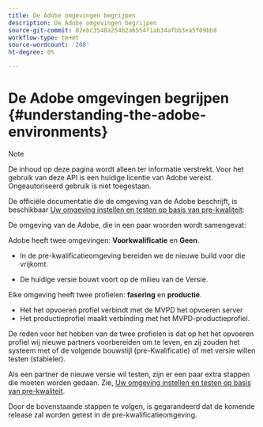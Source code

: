 ```yaml
---
title: De Adobe omgevingen begrijpen
description: De Adobe omgevingen begrijpen
source-git-commit: 02ebc3548a254b2a6554f1ab34afbb3ea5f09bb8
workflow-type: tm+mt
source-wordcount: '208'
ht-degree: 0%

---
```


# De Adobe omgevingen begrijpen {#understanding-the-adobe-environments}

>[!NOTE]
>
>De inhoud op deze pagina wordt alleen ter informatie verstrekt. Voor het gebruik van deze API is een huidige licentie van Adobe vereist. Ongeautoriseerd gebruik is niet toegestaan.

De officiële documentatie die de omgeving van de Adobe beschrijft, is beschikbaar [Uw omgeving instellen en testen op basis van pre-kwaliteit](/help/authentication/setting-up-your-environment-and-testing-in-prequal.md):

De omgeving van de Adobe, die in een paar woorden wordt samengevat:

Adobe heeft twee omgevingen: **Voorkwalificatie** en **Geen**.

* In de pre-kwalificatieomgeving bereiden we de nieuwe build voor die vrijkomt.

* De huidige versie bouwt voort op de milieu van de Versie.

Elke omgeving heeft twee profielen: **fasering** en **productie**.

* Het het opvoeren profiel verbindt met de MVPD het opvoeren server
* Het productieprofiel maakt verbinding met het MVPD-productieprofiel.

De reden voor het hebben van de twee profielen is dat op het het opvoeren profiel wij nieuwe partners voorbereiden om te leven, en zij zouden het systeem met of de volgende bouwstijl (pre-Kwalificatie) of met versie willen testen (stabieler).

Als een partner de nieuwe versie wil testen, zijn er een paar extra stappen die moeten worden gedaan. Zie, [Uw omgeving instellen en testen op basis van pre-kwaliteit](/help/authentication/setting-up-your-environment-and-testing-in-prequal.md).

Door de bovenstaande stappen te volgen, is gegarandeerd dat de komende release zal worden getest in de pre-kwalificatieomgeving.
